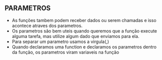 ## PARAMETROS 

- As funções tambem podem receber dados ou serem chamadas e isso acontece atraves dos parametros.
- Os parametros são bem uteis quando queremos que a função execute alguma tarefa, mas utilize algum dado que enviamos para ela.
- Para separar um parametro usamos a virgula(,)
- Quando declaramos uma function e declaramos os parametros dentro da função, os parametros viram variaveis na função